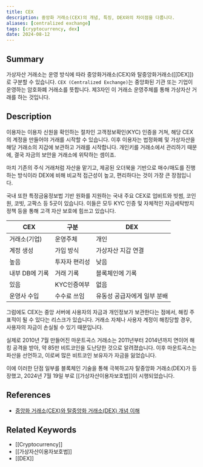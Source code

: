 ```yaml
---
title: CEX
description: 중앙화 거래소(CEX)의 개념, 특징, DEX와의 차이점을 다룹니다.
aliases: [centralized exchange]
tags: [cryptocurrency, dex]
date: 2024-08-12
---
```


## Summary

가상자산 거래소는 운영 방식에 따라 중앙화거래소(CEX)와 탈중앙화거래소([[DEX]])로 구분할 수 있습니다. `CEX (Centralized Exchange)`는 중앙화된 기관 또는 기업이 운영하는 암호화폐 거래소를 뜻합니다. 제3자인 이 거래소 운영주체를 통해 가상자산 거래를 하는 것입니다.

## Description

이용자는 이용자 신원을 확인하는 절차인 고객정보확인(KYC) 인증을 거쳐, 해당 CEX의 계정을 만들어야 거래를 시작할 수 있습니다. 이후 이용자는 법정화폐 및 가상자산을 해당 거래소의 지갑에 보관하고 거래를 시작합니다. 개인키를 거래소에서 관리하기 때문에, 결국 자금의 보안을 거래소에 위탁하는 셈이죠.

마치 기존의 주식 거래처럼 자산을 맡기고, 제공된 오더북을 기반으로 매수/매도를 진행하는 방식이라 DEX에 비해 비교적 접근성이 높고, 편리하다는 것이 가장 큰 장점입니다.

국내 또한 특정금융정보법 기반 원화를 지원하는 국내 주요 CEX로 업비트와 빗썸, 코인원, 코빗, 고팍스 등 5곳이 있습니다. 이들은 모두 KYC 인증 및 자체적인 자금세탁방지 정책 등을 통해 고객 자산 보호에 힘쓰고 있습니다.

| CEX            | 구분          | DEX                         |
| -------------- | ------------- | --------------------------- |
| 거래소(기업)   | 운영주체      | 개인                        |
| 계정 생성      | 가입 방식     | 가상자산 지갑 연결          |
| 높음           | 투자자 편리성 | 낮음                        |
| 내부 DB에 기록 | 거래 기록     | 블록체인에 기록             |
| 있음           | KYC인증여부   | 없음                        |
| 운영사 수입    | 수수료 쓰임   | 유동성 공급자에게 일부 분배 |

그럼에도 CEX는 중앙 서버에 사용자의 자금과 개인정보가 보관한다는 점에서, 해킹 주 표적이 될 수 있다는 리스크가 있습니다. 거래소 자체나 사용자 계정이 해킹당할 경우, 사용자의 자금이 손실될 수 있기 때문입니다.

실제로 2010년 7월 만들어진 마운트곡스 거래소는 2011년부터 2014년까지 연이어 해킹 공격을 받아, 약 85만 비트코인을 도난당한 것으로 알려졌습니다. 이후 마운트곡스는 파산을 선언하고, 이로써 많은 비트코인 보유자가 자금을 잃었습니다.

이에 이러한 단점 일부를 블록체인 기술을 통해 극복하고자 탈중앙화 거래소(DEX)가 등장했고, 2024년 7월 19일 부로 [[가상자산이용자보호법]]이 시행되었습니다.

## References

- [중앙화 거래소(CEX)와 탈중앙화 거래소(DEX) 개념 이해](https://xangle.io/research/detail/1613)

## Related Keywords

- [[Cryptocurrency]]
- [[가상자산이용자보호법]]
- [[DEX]]
